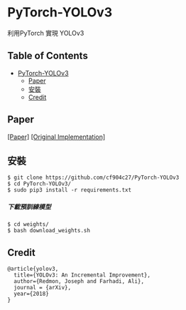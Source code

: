 # PyTorch-YOLOv3
利用PyTorch 實現 YOLOv3

## Table of Contents
- [PyTorch-YOLOv3](#pytorch-yolov3)
  * [Paper](#paper)
  * [安裝](#安裝)
  * [Credit](#credit)

## Paper

[[Paper]](https://pjreddie.com/media/files/papers/YOLOv3.pdf) [[Original Implementation]](https://github.com/pjreddie/darknet)

## 安裝
    $ git clone https://github.com/cf904c27/PyTorch-YOLOv3
    $ cd PyTorch-YOLOv3/
    $ sudo pip3 install -r requirements.txt

##### 下載預訓練模型
    $ cd weights/
    $ bash download_weights.sh


## Credit
```
@article{yolov3,
  title={YOLOv3: An Incremental Improvement},
  author={Redmon, Joseph and Farhadi, Ali},
  journal = {arXiv},
  year={2018}
}
```
